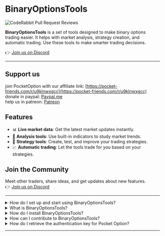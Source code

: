 # BinaryOptionsTools

![CodeRabbit Pull Request Reviews](https://img.shields.io/coderabbit/prs/github/ChipaDevTeam/BinaryOptionsToolsV1?utm_source=oss&utm_medium=github&utm_campaign=ChipaDevTeam%2FBinaryOptionsToolsV1&labelColor=171717&color=FF570A&link=https%3A%2F%2Fcoderabbit.ai&label=CodeRabbit+Reviews)

**BinaryOptionsTools** is a set of tools designed to make binary options trading easier. It helps with market analysis, strategy creation, and automatic trading. Use these tools to make smarter trading decisions.

👉 [Join us on Discord](https://discord.gg/H8er9mbF4V)

---

## Support us
join PocketOption with our affiliate link: [https://pocket-friends.com/r/u9klnwxgcc](https://pocket-friends.com/r/u9klnwxgcc) <br>
donate in paypal: [Paypal.me](https://paypal.me/ChipaCL?country.x=CL&locale.x=en_US) <br> 
help us in patreon: [Patreon](https://patreon.com/VigoDEV?utm_medium=unknown&utm_source=join_link&utm_campaign=creatorshare_creator&utm_content=copyLink) <br>

## Features

- 📊 **Live market data**: Get the latest market updates instantly.
- 🔎 **Analysis tools**: Use built-in indicators to study market trends.
- 🤖 **Strategy tools**: Create, test, and improve your trading strategies.
- 📈 **Automatic trading**: Let the tools trade for you based on your strategies.

## Join the Community

Meet other traders, share ideas, and get updates about new features.  
👉 [Join us on Discord](https://discord.gg/H8er9mbF4V)

---

<details>
  <summary>How do I set up and start using BinaryOptionsTools?</summary>

  ### Prerequisite: Create a Virtual Environment
  Setting up a virtual environment helps manage dependencies better:

  #### On Windows:
  ```bash
  python -m venv env
  .\env\Scripts\activate
  ```

  #### On macOS/Linux:
  ```bash
  python3 -m venv env
  source env/bin/activate
  ```

  ### Installation Steps
  1. **Clone the Repository**
      ```bash
      git clone https://github.com/theshadow76/BinaryOptionsTools.git
      ```
     ```bash
      cd BinaryOptionsTools
      ```

  2. **Install Dependencies**
      ```bash
      pip install .
      ```

  3. **Run the Application**
      ```bash
      python setup.py
      ```
</details>

<details>
  <summary>What is BinaryOptionsTools?</summary>

  BinaryOptionsTools is a collection of tools to help you trade binary options better. It offers live data, analysis tools, strategy development, and automatic trading features.

</details>

<details>
  <summary>How do I install BinaryOptionsTools?</summary>

  Follow these steps:

  1. **Clone the repository:**
      ```bash
      git clone https://github.com/theshadow76/BinaryOptionsTools.git
      ```

  2. **Go to the project folder:**
      ```bash
      cd BinaryOptionsTools
      ```

  3. **Install required files:**
      ```bash
      pip install .
      ```

</details>

<details>
  <summary>How can I contribute to BinaryOptionsTools?</summary>

  We welcome help from everyone! Whether you find bugs, suggest improvements, or add new features, we encourage you to contribute.

  ### How to Contribute
  1. Fork the project.
  2. Create a new branch for your changes.
  3. Write clear and detailed commit messages.
  4. Open a pull request and explain your changes.

</details>

<details>
  <summary>How do I retrieve the authentication key for Pocket Option?</summary>

  Follow these steps to get your auth key from Pocket Option:

  1. **Go to Pocket Option Website**
      Open [Pocket Option](https://pocketoption.com/en/cabinet/) in your browser.

  2. **Open Developer Tools**
      Press `CTRL + Shift + I` to open Developer Tools. Then, go to the **Network** tab.

  3. **Refresh the Network Activity**
      Press `CTRL + R` to refresh and see new network activity.

  4. **Find WebSocket Activity**
      Click on **WS** (WebSocket) in the **Network** tab.

  5. **Locate the Auth Key**
      Click on the last WebSocket line under **WS**, then go to **Messages** on the right panel. Look for `auth`. Right-click the WebSocket line and select **Copy Message** to save the auth key.

</details>

---
